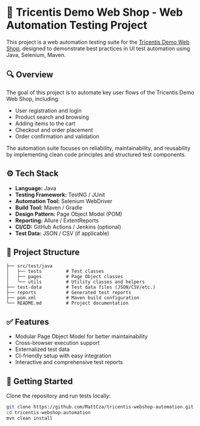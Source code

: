 # 🧪 Tricentis Demo Web Shop - Web Automation Testing Project

This project is a web automation testing suite for the [Tricentis Demo Web Shop](http://demowebshop.tricentis.com/), designed to demonstrate best practices in UI test automation using Java, Selenium, Maven.

## 🔍 Overview

The goal of this project is to automate key user flows of the Tricentis Demo Web Shop, including:

- User registration and login
- Product search and browsing
- Adding items to the cart
- Checkout and order placement
- Order confirmation and validation

The automation suite focuses on reliability, maintainability, and reusability by implementing clean code principles and structured test components.

## ⚙️ Tech Stack

- **Language:** Java  
- **Testing Framework:** TestNG / JUnit  
- **Automation Tool:** Selenium WebDriver  
- **Build Tool:** Maven / Gradle  
- **Design Pattern:** Page Object Model (POM)  
- **Reporting:** Allure / ExtentReports  
- **CI/CD:** GitHub Actions / Jenkins (optional)  
- **Test Data:** JSON / CSV (if applicable)

## 📁 Project Structure


```
├── src/test/java
│   ├── tests         # Test classes
│   ├── pages         # Page Object classes
│   └── utils         # Utility classes and helpers
├── test-data         # Test data files (JSON/CSV/etc.)
├── reports           # Generated test reports
├── pom.xml           # Maven build configuration
└── README.md         # Project documentation
```

## ✅ Features

- Modular Page Object Model for better maintainability
- Cross-browser execution support
- Externalized test data
- CI-friendly setup with easy integration
- Interactive and comprehensive test reports

## 🚀 Getting Started

Clone the repository and run tests locally:

```bash
git clone https://github.com/MattCza/tricentis-webshop-automation.git
cd tricentis-webshop-automation
mvn clean install
